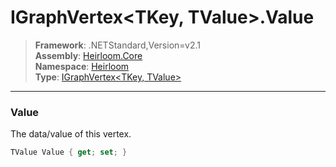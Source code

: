 # IGraphVertex\<TKey, TValue>.Value

> **Framework**: .NETStandard,Version=v2.1  
> **Assembly**: [Heirloom.Core][0]  
> **Namespace**: [Heirloom][0]  
> **Type**: [IGraphVertex\<TKey, TValue>][1]  

--------------------------------------------------------------------------------

### Value

The data/value of this vertex.

```cs
TValue Value { get; set; }
```

[0]: ../Heirloom.Core.md
[1]: Heirloom.IGraphVertex[TKey,TValue].md
